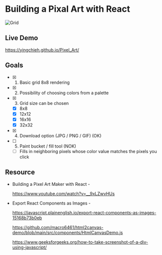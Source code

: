# Building a Pixal Art with React

![Grid](https://user-images.githubusercontent.com/16781739/125208836-2beeb200-e295-11eb-9c56-3da0dad85ebf.PNG)

Live Demo
-------------
https://yingchieh.github.io/Pixel_Art/

Goals
-------------
- [x] 1. Basic grid 8x8 rendering 
- [x] 2. Possibility of choosing colors from a palette
- [x] 3. Grid size can be chosen
    - [x] 8x8
    - [x] 12x12
    - [x] 16x16
    - [x] 32x32
- [x] 4. Download option (JPG / PNG / GIF) (OK)
- [ ] 5. Paint bucket / fill tool (NOK)
    - [ ] Fills in neighboring pixels whose color value matches the pixels you click

Resource
-------------

- Building a Pixel Art Maker with React -

   https://www.youtube.com/watch?v=__9xLZwvHUs

- Export React Components as Images - 

   https://javascript.plainenglish.io/export-react-components-as-images-15168b73b0eb

   https://github.com/macro6461/html2canvas-demo/blob/main/src/components/HtmlCanvasDemo.js

   https://www.geeksforgeeks.org/how-to-take-screenshot-of-a-div-using-javascript/
